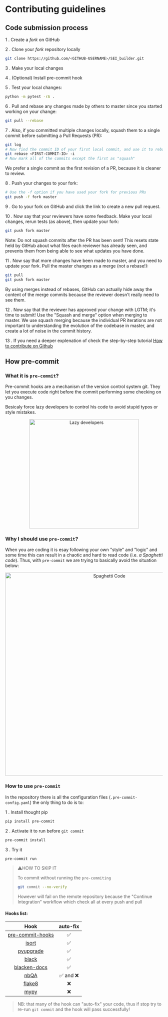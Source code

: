 # Contributing guidelines

## Code submission process

1 . Create a *fork* on GitHub

2 . Clone your *fork* repository locally

```bash
git clone https://github.com/<GITHUB-USERNAME>/SEI_builder.git
```

3 . Make your local changes

4 . (Optional) Install pre-commit hook

5 . Test your local changes:

```bash
python -m pytest -rA .
```

6 . Pull and rebase any changes made by others to master since you started working
on your change:

```bash
git pull --rebase
```

7 . Also, if you committed multiple changes locally, squash them to a single
commit before submitting a Pull Requests (PR):

```bash
git log
# Now find the commit ID of your first local commit, and use it to rebase
git rebase <FIRST-COMMIT-ID> -i
# Now mark all of the commits except the first as "squash"
```

We prefer a single commit as the first revision of a PR, because it is cleaner
 to review.

8 . Push your changes to your fork:

```bash
# Use the -f option if you have used your fork for previous PRs
git push -f fork master
```

9 . Go to your fork on GitHub and click the link to create a new pull request.

10 . Now say that your reviewers have some feedback. Make your local changes,
rerun tests (as above), then update your fork:

```bash
git push fork master
```

 Note: Do not squash commits after the PR has been sent! This resets state held
 by GitHub about what files each reviewer has already seen, and prevents them
 from being able to see what updates you have done.

11 . Now say that more changes have been made to master, and you need to update
your fork. Pull the master changes as a merge (not a rebase!):

```bash
git pull
git push fork master
```

 By using merges instead of rebases, GitHub can actually hide away the content
 of the merge commits because the reviewer doesn't really need to see them.

12 . Now say that the reviewer has approved your change with LGTM; it's time to
submit! Use the "Squash and merge" option when merging to master. We use squash
merging because the individual PR iterations are not important to understanding
the evolution of the codebase in master, and create a lot of noise in the
commit history.

13 . If you need a deeper explenation of check the step-by-step tutorial
[How to contribute on Github](https://www.dataschool.io/how-to-contribute-on-github/)

## How pre-commit

### What it is `pre-commit`?

Pre-commit hooks are a mechanism of the version control system git.
They let you execute code right before the commit performing some
checking on you changes.

Besicaly force lazy developers to control his code to avoid stupid
 typos or style mistakes.

<p align="center">
 <img
  width="350"
  alt="Lazy developers"
  src="img/fun-precommit.jpeg">
</p>

### Why I should use `pre-commit`?

When you are coding it is esay following your own "style" and "logic"
 and some time this can result in a chaotic and hard to read code
 (i.e. *a Spaghetti code*).
Thus, with `pre-commit` we are trying to basically avoid the situation below:

<p align="center">
 <img
  width="650"
  alt="Spaghetti Code"
  src="img/fun-codestyle.png">
</p>

### How to use `pre-commit`

In the repository there is all the configuration files
(`.pre-commit-config.yaml`) the only thing to do is to:

1 . Install thought pip

```bash
pip install pre-commit
```

2 . Activate it to run before `git commit`

```bash
pre-commit install
```

3 . Try it

```bash
pre-commit run
```

>⚠️HOW TO SKIP IT
>
> To commit without running the `pre-commiting`
>
> ```bash
> git commit --no-verify
> ```
>
> However will fail on the remote repository because the "Continue Integration"
> workflow which check all at every push and pull

#### Hooks list:

| Hook | auto-fix |
| :---: | :---: |
| [pre-commit-hooks](https://github.com/pre-commit/pre-commit-hooks) | ✅ |
| [isort](https://github.com/timothycrosley/isort) | ✅ |
| [pyupgrade](https://github.com/asottile/pyupgrade) | ✅ |
| [black](https://github.com/psf/black) | ✅ |
| [blacken-docs](https://github.com/asottile/blacken-docs) | ✅ |
| [nbQA](https://github.com/nbQA-dev/nbQA) | ✅ and ❌ |
| [flake8](https://gitlab.com/pycqa/flake8) | ❌ |
| [mypy](https://gitlab.com/pycqa/flake8) | ❌ |

>NB: that many of the hook can "auto-fix" your code, thus if stop try to
>re-run `git commit` and the hook will pass successfully!